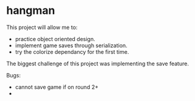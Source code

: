# hangman

This project will allow me to: 
- practice object oriented design.
- implement game saves through serialization.
- try the colorize dependancy for the first time.

The biggest challenge of this project was implementing the save feature.

Bugs:
- cannot save game if on round 2+
- 